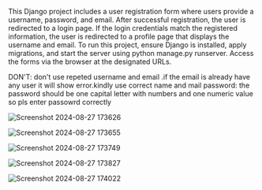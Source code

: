 This Django project includes a user registration form where users provide a username, password, and email. After successful registration, the user is redirected to a login page.
If the login credentials match the registered information, the user is redirected to a profile page that displays the username and email. 
To run this project, ensure Django is installed, apply migrations, and start the server using python manage.py runserver. Access the forms via the browser at the designated URLs.


DON'T:
   don't use repeted username and email .if the email is already have any user it will show error.kindly use correct name and mail
password:
the password should be one capital letter with numbers and one numeric value so pls enter passowrd correctly



![Screenshot 2024-08-27 173626](https://github.com/user-attachments/assets/f9078575-72ff-41a0-bf09-d57d09cf1924)

![Screenshot 2024-08-27 173655](https://github.com/user-attachments/assets/838927d3-3e61-4d76-b9ad-8bee5d8de586)

![Screenshot 2024-08-27 173749](https://github.com/user-attachments/assets/186ca3ce-a8a0-4ac6-aa04-7fb4e08f06d8)

![Screenshot 2024-08-27 173827](https://github.com/user-attachments/assets/d0c6318d-9bcd-435a-8b35-0ecbc9d6a076)

![Screenshot 2024-08-27 174022](https://github.com/user-attachments/assets/27d8811d-56c1-47cd-8801-68887c39869e)
